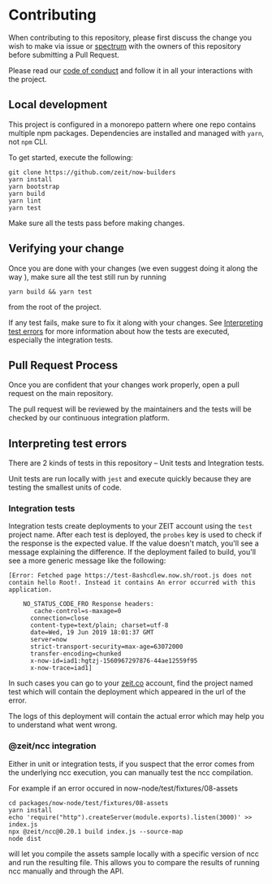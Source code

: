# Contributing

When contributing to this repository, please first discuss the change you wish to make via issue or [spectrum](https://spectrum.chat/zeit) with the owners of this repository before submitting a Pull Request.

Please read our [code of conduct](CODE_OF_CONDUCT.md) and follow it in all your interactions with the project.

## Local development

This project is configured in a monorepo pattern where one repo contains multiple npm packages. Dependencies are installed and managed with `yarn`, not `npm` CLI. 

To get started, execute the following:

```
git clone https://github.com/zeit/now-builders
yarn install
yarn bootstrap
yarn build
yarn lint
yarn test
```

Make sure all the tests pass before making changes.

## Verifying your change

Once you are done with your changes (we even suggest doing it along the way ), make sure all the test still run by running

```
yarn build && yarn test
```

from the root of the project.

If any test fails, make sure to fix it along with your changes. See [Interpreting test errors](#Interpreting-test-errors) for more information about how the tests are executed, especially the integration tests.

## Pull Request Process

Once you are confident that your changes work properly, open a pull request on the main repository.

The pull request will be reviewed by the maintainers and the tests will be checked by our continuous integration platform.

## Interpreting test errors

There are 2 kinds of tests in this repository – Unit tests and Integration tests.
 
Unit tests are run locally with `jest` and execute quickly because they are testing the smallest units of code.

### Integration tests

Integration tests create deployments to your ZEIT account using the `test` project name. After each test is deployed, the `probes` key is used to check if the response is the expected value. If the value doesn't match, you'll see a message explaining the difference. If the deployment failed to build, you'll see a more generic message like the following:

```
[Error: Fetched page https://test-8ashcdlew.now.sh/root.js does not contain hello Root!. Instead it contains An error occurred with this application.

    NO_STATUS_CODE_FRO Response headers:
       cache-control=s-maxage=0
      connection=close
      content-type=text/plain; charset=utf-8
      date=Wed, 19 Jun 2019 18:01:37 GMT
      server=now
      strict-transport-security=max-age=63072000
      transfer-encoding=chunked
      x-now-id=iad1:hgtzj-1560967297876-44ae12559f95
      x-now-trace=iad1]
```

In such cases you can go to your [zeit.co](https://zeit.co) account, find the project named test which will contain the deployment which appeared in the url of the error.

The logs of this deployment will contain the actual error which may help you to understand what went wrong.

### @zeit/ncc integration

Either in unit or integration tests, if you suspect that the error comes from the underlying ncc execution, you can manually test the ncc compilation.

For example if an error occured in now-node/test/fixtures/08-assets

```
cd packages/now-node/test/fixtures/08-assets
yarn install
echo 'require("http").createServer(module.exports).listen(3000)' >> index.js
npx @zeit/ncc@0.20.1 build index.js --source-map
node dist
```

will let you compile the assets sample locally with a specific version of ncc and run the resulting file. This allows you to compare the results of running ncc manually and through the API.
